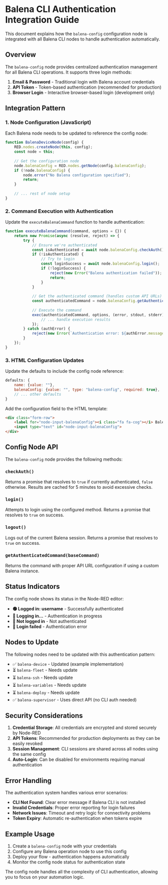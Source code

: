 # Balena CLI Authentication Integration Guide

This document explains how the `balena-config` configuration node is integrated with all Balena CLI nodes to handle authentication automatically.

## Overview

The `balena-config` node provides centralized authentication management for all Balena CLI operations. It supports three login methods:

1. **Email & Password** - Traditional login with Balena account credentials
2. **API Token** - Token-based authentication (recommended for production)
3. **Browser Login** - Interactive browser-based login (development only)

## Integration Pattern

### 1. Node Configuration (JavaScript)

Each Balena node needs to be updated to reference the config node:

```javascript
function BalenaDeviceNode(config) {
    RED.nodes.createNode(this, config);
    const node = this;
    
    // Get the configuration node
    node.balenaConfig = RED.nodes.getNode(config.balenaConfig);
    if (!node.balenaConfig) {
        node.error("No Balena configuration specified");
        return;
    }
    
    // ... rest of node setup
}
```

### 2. Command Execution with Authentication

Update the `executeBalenaCommand` function to handle authentication:

```javascript
function executeBalenaCommand(command, options = {}) {
    return new Promise(async (resolve, reject) => {
        try {
            // Ensure we're authenticated
            const isAuthenticated = await node.balenaConfig.checkAuth();
            if (!isAuthenticated) {
                // Try to login
                const loginSuccess = await node.balenaConfig.login();
                if (!loginSuccess) {
                    reject(new Error("Balena authentication failed"));
                    return;
                }
            }
            
            // Get the authenticated command (handles custom API URLs)
            const authenticatedCommand = node.balenaConfig.getAuthenticatedCommand(command);
            
            // Execute the command
            exec(authenticatedCommand, options, (error, stdout, stderr) => {
                // ... handle execution results
            });
        } catch (authError) {
            reject(new Error(`Authentication error: ${authError.message}`));
        }
    });
}
```

### 3. HTML Configuration Updates

Update the defaults to include the config node reference:

```javascript
defaults: {
    name: {value: ""},
    balenaConfig: {value: "", type: "balena-config", required: true},
    // ... other defaults
}
```

Add the configuration field to the HTML template:

```html
<div class="form-row">
    <label for="node-input-balenaConfig"><i class="fa fa-cog"></i> Balena Config</label>
    <input type="text" id="node-input-balenaConfig">
</div>
```

## Config Node API

The `balena-config` node provides the following methods:

### `checkAuth()`
Returns a promise that resolves to `true` if currently authenticated, `false` otherwise.
Results are cached for 5 minutes to avoid excessive checks.

### `login()`
Attempts to login using the configured method. Returns a promise that resolves to `true` on success.

### `logout()`
Logs out of the current Balena session. Returns a promise that resolves to `true` on success.

### `getAuthenticatedCommand(baseCommand)`
Returns the command with proper API URL configuration if using a custom Balena instance.

## Status Indicators

The config node shows its status in the Node-RED editor:

- **🟢 Logged in: username** - Successfully authenticated
- **🔵 Logging in...** - Authentication in progress
- **🔴 Not logged in** - Not authenticated
- **🔴 Login failed** - Authentication error

## Nodes to Update

The following nodes need to be updated with this authentication pattern:

- ✅ `balena-device` - Updated (example implementation)
- ⏳ `balena-fleet` - Needs update
- ⏳ `balena-ssh` - Needs update  
- ⏳ `balena-variables` - Needs update
- ⏳ `balena-deploy` - Needs update
- ✅ `balena-supervisor` - Uses direct API (no CLI auth needed)

## Security Considerations

1. **Credential Storage**: All credentials are encrypted and stored securely by Node-RED
2. **API Tokens**: Recommended for production deployments as they can be easily revoked
3. **Session Management**: CLI sessions are shared across all nodes using the same config
4. **Auto-Login**: Can be disabled for environments requiring manual authentication

## Error Handling

The authentication system handles various error scenarios:

- **CLI Not Found**: Clear error message if Balena CLI is not installed
- **Invalid Credentials**: Proper error reporting for login failures
- **Network Issues**: Timeout and retry logic for connectivity problems
- **Token Expiry**: Automatic re-authentication when tokens expire

## Example Usage

1. Create a `balena-config` node with your credentials
2. Configure any Balena operation node to use this config
3. Deploy your flow - authentication happens automatically
4. Monitor the config node status for authentication state

The config node handles all the complexity of CLI authentication, allowing you to focus on your automation logic. 
